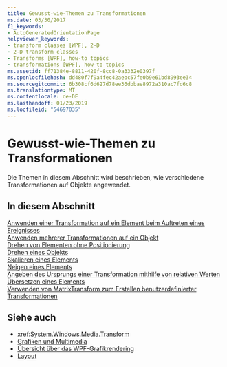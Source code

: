 ```yaml
---
title: Gewusst-wie-Themen zu Transformationen
ms.date: 03/30/2017
f1_keywords:
- AutoGeneratedOrientationPage
helpviewer_keywords:
- transform classes [WPF], 2-D
- 2-D transform classes
- Transforms [WPF], how-to topics
- transformations [WPF], how-to topics
ms.assetid: ff71384e-8811-420f-8cc8-0a3332e0397f
ms.openlocfilehash: dd480f7f9a4fec42aebc57fe0b9e61bd8993ee34
ms.sourcegitcommit: 6b308cf6d627d78ee36dbbae8972a310ac7fd6c8
ms.translationtype: MT
ms.contentlocale: de-DE
ms.lasthandoff: 01/23/2019
ms.locfileid: "54697035"
---
```

# <a name="transformations-how-to-topics"></a>Gewusst-wie-Themen zu Transformationen
Die Themen in diesem Abschnitt wird beschrieben, wie verschiedene Transformationen auf Objekte angewendet.  
  
## <a name="in-this-section"></a>In diesem Abschnitt  
 [Anwenden einer Transformation auf ein Element beim Auftreten eines Ereignisses](../../../../docs/framework/wpf/graphics-multimedia/how-to-apply-a-transform-to-an-element-when-an-event-occurs.md)  
 [Anwenden mehrerer Transformationen auf ein Objekt](../../../../docs/framework/wpf/graphics-multimedia/how-to-apply-multiple-transforms-to-an-object.md)  
 [Drehen von Elementen ohne Positionierung](../../../../docs/framework/wpf/graphics-multimedia/how-to-make-an-element-spin-in-place.md)  
 [Drehen eines Objekts](../../../../docs/framework/wpf/graphics-multimedia/how-to-rotate-an-object.md)  
 [Skalieren eines Elements](../../../../docs/framework/wpf/graphics-multimedia/how-to-scale-an-element.md)  
 [Neigen eines Elements](../../../../docs/framework/wpf/graphics-multimedia/how-to-skew-an-element.md)  
 [Angeben des Ursprungs einer Transformation mithilfe von relativen Werten](../../../../docs/framework/wpf/graphics-multimedia/how-to-specify-the-origin-of-a-transform-by-using-relative-values.md)  
 [Übersetzen eines Elements](../../../../docs/framework/wpf/graphics-multimedia/how-to-translate-an-element.md)  
 [Verwenden von MatrixTransform zum Erstellen benutzerdefinierter Transformationen](../../../../docs/framework/wpf/graphics-multimedia/how-to-use-a-matrixtransform-to-create-custom-transforms.md)  
  
## <a name="see-also"></a>Siehe auch
- <xref:System.Windows.Media.Transform>
- [Grafiken und Multimedia](../../../../docs/framework/wpf/graphics-multimedia/index.md)
- [Übersicht über das WPF-Grafikrendering](../../../../docs/framework/wpf/graphics-multimedia/wpf-graphics-rendering-overview.md)
- [Layout](../../../../docs/framework/wpf/advanced/layout.md)
